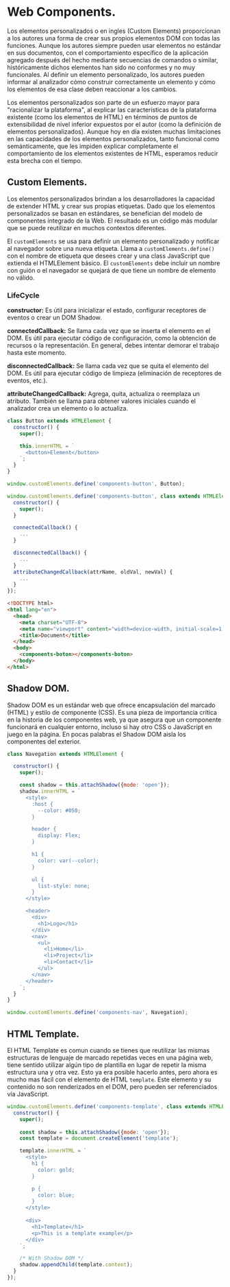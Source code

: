 # Web Components.

Los elementos personalizados o en ingles (Custom Elements) proporcionan a los autores una forma de crear sus propios elementos DOM con todas las funciones. Aunque los autores siempre pueden usar elementos no estándar en sus documentos, con el comportamiento específico de la aplicación agregado después del hecho mediante secuencias de comandos o similar, históricamente dichos elementos han sido no conformes y no muy funcionales. Al definir un elemento personalizado, los autores pueden informar al analizador cómo construir correctamente un elemento y cómo los elementos de esa clase deben reaccionar a los cambios.

Los elementos personalizados son parte de un esfuerzo mayor para "racionalizar la plataforma", al explicar las características de la plataforma existente (como los elementos de HTML) en términos de puntos de extensibilidad de nivel inferior expuestos por el autor (como la definición de elementos personalizados). Aunque hoy en día existen muchas limitaciones en las capacidades de los elementos personalizados, tanto funcional como semánticamente, que les impiden explicar completamente el comportamiento de los elementos existentes de HTML, esperamos reducir esta brecha con el tiempo.

## Custom Elements.

Los elementos personalizados brindan a los desarrolladores la capacidad de extender HTML y crear sus propias etiquetas. Dado que los elementos personalizados se basan en estándares, se benefician del modelo de componentes integrado de la Web. El resultado es un código más modular que se puede reutilizar en muchos contextos diferentes.

El `customElements` se usa para definir un elemento personalizado y notificar al navegador sobre una nueva etiqueta. Llama a `customElements.define()` con el nombre de etiqueta que desees crear y una class JavaScript que extienda el HTMLElement básico. El `customElements` debe incluir un nombre con guión o el navegador se quejará de que tiene un nombre de elemento no válido.

### LifeCycle

**constructor:** Es útil para inicializar el estado, configurar receptores de eventos o crear un DOM Shadow.

**connectedCallback:** Se llama cada vez que se inserta el elemento en el DOM. Es útil para ejecutar código de configuración, como la obtención de recursos o la representación. En general, debes intentar demorar el trabajo hasta este momento.

**disconnectedCallback:** Se llama cada vez que se quita el elemento del DOM. Es útil para ejecutar código de limpieza (eliminación de receptores de eventos, etc.).

**attributeChangedCallback:** Agrega, quita, actualiza o reemplaza un atributo. También se llama para obtener valores iniciales cuando el analizador crea un elemento o lo actualiza.

```js
class Button extends HTMLElement {
  constructor() {
    super();

    this.innerHTML = `
      <button>Element</button>
    `;
  }
}

window.customElements.define('components-button', Button);
```

```js
window.customElements.define('components-button', class extends HTMLElement {
  constructor() {
    super();
  }

  connectedCallback() {
    ...
  }

  disconnectedCallback() {
    ...
  }
  attributeChangedCallback(attrName, oldVal, newVal) {
    ...
  }
});
```

```html
<!DOCTYPE html>
<html lang="en">
  <head>
    <meta charset="UTF-8">
    <meta name="viewport" content="width=device-width, initial-scale=1.0">
    <title>Document</title>
  </head>
  <body>
    <components-boton></components-boton>
  </body>
</html>
```

## Shadow DOM.

Shadow DOM es un estándar web que ofrece encapsulación del marcado (HTML) y estilo de componente (CSS). Es una pieza de importancia crítica en la historia de los componentes web, ya que asegura que un componente funcionará en cualquier entorno, incluso si hay otro CSS o JavaScript en juego en la página. En pocas palabras el Shadow DOM aisla los componentes del exterior.

```js
class Navegation extends HTMLElement {

  constructor() {
    super();

    const shadow = this.attachShadow({mode: 'open'});
    shadow.innerHTML = `
      <style>
        :host {
          --color: #050;
        }

        header {
          display: Flex;
        }

        h1 {
          color: var(--color);
        }

        ul {
          list-style: none;
        }
      </style>

      <header>
        <div>
          <h1>Logo</h1>
        </div>
        <nav>
          <ul>
            <li>Home</li>
            <li>Project</li>
            <li>Contact</li>
          </ul>
        </nav>
      </header>
    `;
  }
}

window.customElements.define('components-nav', Navegation);
```

## HTML Template.

El HTML Template es comun cuando se tienes que reutilizar las mismas estructuras de lenguaje de marcado repetidas veces en una página web, tiene sentido utilizar algún tipo de plantilla en lugar de repetir la misma estructura una y otra vez. Esto ya era posible hacerlo antes, pero ahora es mucho mas fácil con el elemento de HTML `template`. Este elemento y su contenido no son renderizados en el DOM, pero pueden ser referenciados vía JavaScript.

```js
window.customElements.define('components-template', class extends HTMLElement {
  constructor() {
    super();
    
    const shadow = this.attachShadow({mode: 'open'});
    const template = document.createElement('template');

    template.innerHTML = `
      <style>
        h1 {
          color: gold;
        }

        p {
          color: blue;
        }
      </style>
  
      <div>
        <h1>Template</h1>
        <p>This is a template example</p>
      </div>
    `;

    /* With Shadow DOM */
    shadow.appendChild(template.content);
  }
});
```